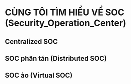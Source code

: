 # CÙNG TÔI TÌM HIỂU VỀ SOC (Security_Operation_Center) 

## Centralized SOC
## SOC phân tán (Distributed SOC)
## SOC ảo (Virtual SOC)




